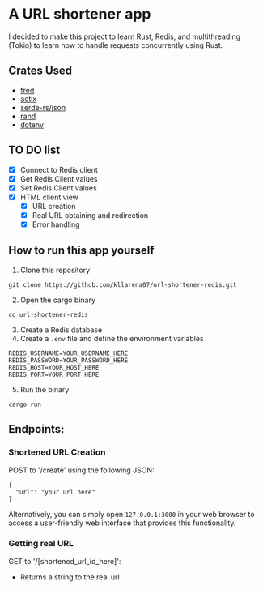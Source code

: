 # A URL shortener app

I decided to make this project to learn Rust, Redis, and multithreading (Tokio) to learn how to handle requests concurrently using Rust.

## Crates Used

- [fred](https://github.com/aembke/fred.rs)
- [actix](https://actix.rs/)
- [serde-rs/json](https://github.com/serde-rs/json)
- [rand](https://github.com/rust-random/rand)
- [dotenv](https://github.com/dotenv-rs/dotenv)

## TO DO list
- [X] Connect to Redis client
- [X] Get Redis Client values
- [X] Set Redis Client values
- [X] HTML client view
  - [X] URL creation
  - [X] Real URL obtaining and redirection
  - [X] Error handling

## How to run this app yourself
1. Clone this repository
```
git clone https://github.com/kllarena07/url-shortener-redis.git
```
2. Open the cargo binary
```
cd url-shortener-redis
```
3. Create a Redis database
4. Create a `.env` file and define the environment variables
```
REDIS_USERNAME=YOUR_USERNAME_HERE
REDIS_PASSWORD=YOUR_PASSWORD_HERE
REDIS_HOST=YOUR_HOST_HERE
REDIS_PORT=YOUR_PORT_HERE
```
5. Run the binary
```
cargo run
```

## Endpoints:
### Shortened URL Creation

POST to '/create' using the following JSON:
```
{
  "url": "your url here"
}
```
Alternatively, you can simply open `127.0.0.1:3000` in your web browser to access a user-friendly web interface that provides this functionality.

### Getting real URL
GET to '/[shortened_url_id_here]':
- Returns a string to the real url

